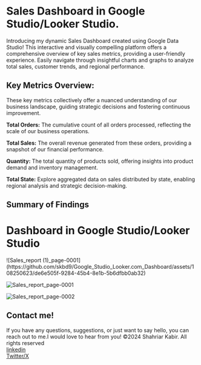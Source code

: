 # Sales Dashboard in Google Studio/Looker Studio.
Introducing my dynamic Sales Dashboard created using Google Data Studio! This interactive and visually compelling platform offers a comprehensive overview of key sales metrics, providing a user-friendly experience. Easily navigate through insightful charts and graphs to analyze total sales, customer trends, and regional performance. 

<h2>Key Metrics Overview:</h2>
These key metrics collectively offer a nuanced understanding of our business landscape, guiding strategic decisions and fostering continuous improvement.

<strong>Total Orders:</strong> The cumulative count of all orders processed, reflecting the scale of our business operations.

<strong>Total Sales:</strong> The overall revenue generated from these orders, providing a snapshot of our financial performance.

<strong>Quantity:</strong> The total quantity of products sold, offering insights into product demand and inventory management.

<strong>Total State:</strong> Explore aggregated data on sales distributed by state, enabling regional analysis and strategic decision-making.
<h2>Summary of Findings</h2>
<h1> Dashboard in Google Studio/Looker Studio</h1>
![Sales_report (1)_page-0001](https://github.com/skbd9/Google_Studio_Looker.com_Dashboard/assets/108250623/de6e505f-9284-45b4-8e1b-5b6dfbb0ab32)


![Sales_report_page-0001](https://github.com/skbd9/Google_Studio_Looker.com_Dashboard/assets/108250623/d3a3699a-609c-4b17-8a81-31d032694147)

![Sales_report_page-0002](https://github.com/skbd9/Google_Studio_Looker.com_Dashboard/assets/108250623/882f4abe-3b41-4268-a0cd-863b497de554)

<h2>Contact me!</h2>
If you have any questions, suggestions, or just want to say hello, you can reach out to me.I would love to hear from you!
©2024 Shahriar Kabir. All rights reserved<br>
<a href="www.linkedin.com/in/shahriar-kabir-94562b2a1">linkedin</a><br>
<a href="https://x.com/SHAHRIAR7651?t=tpZqBfd0DvVd8CxD1POw8Q&s=09">Twitter/X</a>



